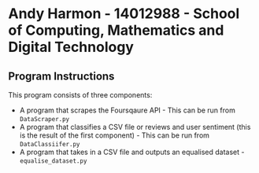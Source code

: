 # Andy Harmon - 14012988 - School of Computing, Mathematics and Digital Technology

## Program Instructions
This program consists of three components:

* A program that scrapes the Foursqaure API - This can be run from `DataScraper.py`
* A program that classifies a CSV file or reviews and user sentiment (this is the result of the first component) - This can be run from `DataClassiifer.py`
* A program that takes in a CSV file and outputs an equalised dataset - `equalise_dataset.py`

